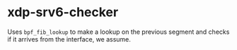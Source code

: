 # xdp-srv6-checker

Uses `bpf_fib_lookup` to make a lookup on the previous segment and checks if it arrives from the interface, we assume.